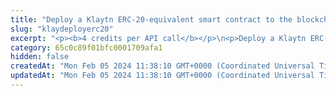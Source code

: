 ```yaml
---
title: "Deploy a Klaytn ERC-20-equivalent smart contract to the blockchain and a virtual account"
slug: "klaydeployerc20"
excerpt: "<p><b>4 credits per API call</b></p>\n<p>Deploy a Klaytn ERC-20-equivalent smart contract. This is a helper method, which is combination of\n<a href=\"#operation/registerErc20Token\">Register new ERC20 token in the ledger</a> and <a href=\"https://apidoc.tatum.io/tag/Fungible-Tokens-(ERC-20-or-compatible)#operation/Erc20Deploy\">Deploy blockchain ERC20</a>.</p>\n<p>After deploying a contract to blockchain, the contract address will become available and must be stored within Tatum. Otherwise, it will not be possible to interact with it and starts automatic blockchain synchronization.</p>\n<p><b>Signing a transaction</b><br/>\nWhen deploying a Klaytn ERC-20-equivalent smart contract to the blockchain and a virtual account, you are charged a fee for the transaction, and you must sign the transaction with the private key of the blockchain address from which the fee will be deducted.</p>\n<p>Providing the private key in the API is not a secure way of signing transactions, because the private key can be stolen or exposed. Your private keys should never leave your security perimeter. You should use the private keys only for testing a solution you are building on the <b>testnet</b> of a blockchain.</p>\n<p>For signing transactions on the <b>mainnet</b>, we strongly recommend that you use the Tatum <a href=\"https://github.com/tatumio/tatum-kms\" target=\"_blank\">Key Management System (KMS)</a> and provide the signature ID instead of the private key in the API. Alternatively, you can use the <a href=\"https://github.com/tatumio/tatum-js/tree/v2\" target=\"_blank\">Tatum JavaScript client</a>.</p>"
category: 65c0c89f01bfc0001709afa1
hidden: false
createdAt: "Mon Feb 05 2024 11:38:10 GMT+0000 (Coordinated Universal Time)"
updatedAt: "Mon Feb 05 2024 11:38:10 GMT+0000 (Coordinated Universal Time)"
---
```

